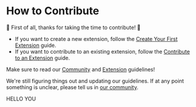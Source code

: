 # How to Contribute

🎉 First of all, thanks for taking the time to contribute! 🎉

- If you want to create a new extension, follow the [Create Your First Extension](https://developers.raycast.com/basics/create-your-first-extension) guide.
- If you want to contribute to an existing extension, follow the [Contribute to an Extension](https://developers.raycast.com/basics/contribute-to-an-extension) guide.

Make sure to read our [Community](https://manual.raycast.com/community-guidelines) and [Extension](https://manual.raycast.com/extensions) guidelines!

We're still figuring things out and updating our guidelines. If at any point something is unclear, please tell us in [our community](https://raycast.com/community).


HELLO
YOU
